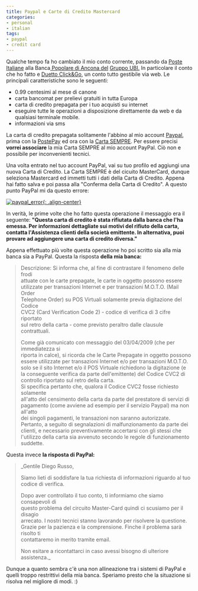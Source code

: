```yaml
---
title: Paypal e Carte di Credito Mastercard
categories:
- personal
- italian
tags:
- paypal
- credit card
---
```

Qualche tempo fa ho cambiato il mio conto corrente, passando da [Poste
Italiane](http://www.poste.it) alla Banca[ Popolare di Ancona
del](http://www.bpa.it/) [Gruppo UBI.](http://www.bpa.it/) In particolare il
conto che ho fatto e [Duetto Click&amp;Go](http://www.ubibanca.com/che-posso-gestire-da-casa-senza-andare-in-banca),
un conto tutto gestibile via web. Le
principali caratteristiche sono le seguenti:

  * 0.99 centesimi al mese di canone
  * carta bancomat per prelievi gratuiti in tutta Europa
  * carta di credito prepagata per i tuo acquisti su internet
  * eseguire tutte le operazioni a disposizione direttamente da web e da qualsiasi terminale mobile.
  * informazioni via sms
  
La carta di credito prepagata solitamente l'abbino al mio account
[Paypal](https://www.paypal.com/), prima con la
[PostePay](http://www.poste.it/bancoposta/cartedipagamento/postepay.shtml) ed
ora con la [Carta
SEMPRE](http://www.bpa.it/SIT/public/page.jsp?sez=2545&pag=7169). Per essere
precisi **vorrei associare** la mia Carta SEMPRE al mio account PayPal. Ciò
non e possibile per inconvenienti tecnici.

Una volta entrato nel tuo account PayPal, vai su tuo profilo ed aggiungi una
nuova Carta di Credito. La Carta SEMPRE è del cicuito MasterCard, dunque
seleziona Mastercard ed immetti tutti i dati della Carta di Credito. Appena
hai fatto salva e poi passa alla "Conferma della Carta di Credito". A questo
punto PayPal mi da questo errore:

[![paypal_error]({{site.url}}/images/paypal_error.png){: .align-center}]({{site.url}}/images/paypal_error.png)

In verità, le prime volte che ho fatto
questa operazione il messaggio era il seguente: **"Questa carta di credito è
stata rifiutata dalla banca che l'ha emessa. Per informazioni dettagliate sui
motivi del rifiuto della carta, contatta l'Assistenza clienti della società
emittente. In alternativa, puoi provare ad aggiungere una carta di credito
diversa."**

Appena effettuato più volte questa operazione ho poi scritto sia alla mia
banca sia a PayPal. Questa la risposta **della mia banca:**

>Descrizione: Si informa che, al fine di contrastare il fenomeno delle frodi  
attuate con le carte prepagate, le carte in oggetto possono essere  
utilizzate per transazioni Internet e per transazioni M.O.T.O. (Mail Order  
Telephone Order) su POS Virtuali solamente previa digitazione del Codice  
CVC2 (Card Verification Code 2) - codice di verifica di 3 cifre riportato  
sul retro della carta - come previsto peraltro dalle clausule contrattuali.
>
>Come già comunicato con messaggio del  03/04/2009 (che per immediatezza si  
riporta in calce), si ricorda che le Carte Prepagate in oggetto possono  
essere utilizzate per transazioni Internet e/o per transazioni M.O.T.O.  
solo se  il sito Internet e/o il POS Virtuale richiedono la digitazione (e  
la conseguente verifica da parte dell'emittente) del Codice CVC2 di  
controllo riportato sul retro della carta.  
Si specifica pertanto che, qualora il Codice CVC2 fosse richiesto solamente  
all'atto del censimento della carta da parte del prestatore di servizi di  
pagamento (come avviene ad esempio per il servizio Paypal) ma non all'atto  
dei singoli pagamenti, le transazioni non saranno autorizzate.  
Pertanto, a seguito di segnalazioni di malfunzionamento da parte dei  
clienti, e necessario preventivamente accertarsi con gli stessi che  
l'utilizzo della carta sia avvenuto secondo le regole di funzionamento  
suddette.
  
Questa invece **la risposta di PayPal:**

    
    
>_Gentile Diego Russo,  
>
>Siamo lieti di soddisfare la tua richiesta di informazioni riguardo al tuo  
codice di verifica.
>
>Dopo aver controllato il tuo conto, ti informiamo che siamo consapevoli di  
questo problema del circuito Master-Card quindi ci scusiamo per il disagio  
arrecato. I nostri tecnici stanno lavorando per risolvere la questione.  
Grazie per la pazienza e la comprensione. Finche il problema sarà risolto ti  
contattaremo in merito tramite email.
>
>Non esitare a ricontattarci in caso avessi bisogno di ulteriore assistenza._

Dunque a quanto sembra c'è una non allineazione tra i sistemi di PayPal e
quelli troppo restrittivi della mia banca. Speriamo presto che la situazione
si risolva nel migliore di modi. :)
